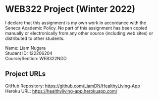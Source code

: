 # WEB322 Project (Winter 2022)
I declare that this assignment is my own work in accordance with the Seneca Academic Policy. No part of this assignment has been copied manually or electronically from any other source (including web sites) or distributed to other students.

Name: Liam Nugara<br/>
Student ID: 122206204<br/>
Course/Section: WEB322NDD

## Project URLs
GitHub Repository: https://github.com/LiamDN/HealthyLiving-App<br/>
Heroku URL: https://healthyliving-app.herokuapp.com/